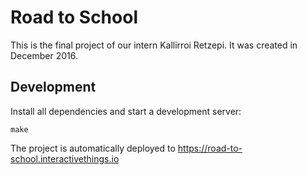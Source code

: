 # Road to School

This is the final project of our intern Kallirroi Retzepi. It was created in December 2016.

## Development

Install all dependencies and start a development server:

    make

The project is automatically deployed to https://road-to-school.interactivethings.io

